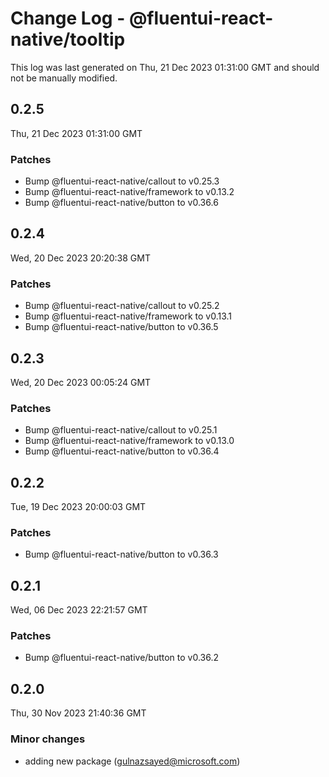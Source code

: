 # Change Log - @fluentui-react-native/tooltip

This log was last generated on Thu, 21 Dec 2023 01:31:00 GMT and should not be manually modified.

<!-- Start content -->

## 0.2.5

Thu, 21 Dec 2023 01:31:00 GMT

### Patches

- Bump @fluentui-react-native/callout to v0.25.3
- Bump @fluentui-react-native/framework to v0.13.2
- Bump @fluentui-react-native/button to v0.36.6

## 0.2.4

Wed, 20 Dec 2023 20:20:38 GMT

### Patches

- Bump @fluentui-react-native/callout to v0.25.2
- Bump @fluentui-react-native/framework to v0.13.1
- Bump @fluentui-react-native/button to v0.36.5

## 0.2.3

Wed, 20 Dec 2023 00:05:24 GMT

### Patches

- Bump @fluentui-react-native/callout to v0.25.1
- Bump @fluentui-react-native/framework to v0.13.0
- Bump @fluentui-react-native/button to v0.36.4

## 0.2.2

Tue, 19 Dec 2023 20:00:03 GMT

### Patches

- Bump @fluentui-react-native/button to v0.36.3

## 0.2.1

Wed, 06 Dec 2023 22:21:57 GMT

### Patches

- Bump @fluentui-react-native/button to v0.36.2

## 0.2.0

Thu, 30 Nov 2023 21:40:36 GMT

### Minor changes

- adding new package (gulnazsayed@microsoft.com)
